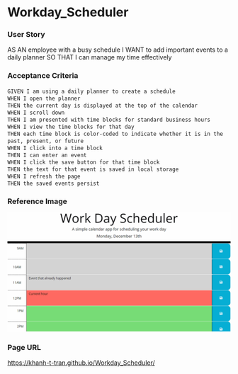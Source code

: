 # Workday_Scheduler

### User Story
AS AN employee with a busy schedule
I WANT to add important events to a daily planner
SO THAT I can manage my time effectively

### Acceptance Criteria
```
GIVEN I am using a daily planner to create a schedule
WHEN I open the planner
THEN the current day is displayed at the top of the calendar
WHEN I scroll down
THEN I am presented with time blocks for standard business hours
WHEN I view the time blocks for that day
THEN each time block is color-coded to indicate whether it is in the past, present, or future
WHEN I click into a time block
THEN I can enter an event
WHEN I click the save button for that time block
THEN the text for that event is saved in local storage
WHEN I refresh the page
THEN the saved events persist
```
### Reference Image
![WorkDaySchuler](https://github.com/Khanh-T-Tran/Workday_Scheduler/blob/main/assets/05-third-party-apis-homework-demo.gif)

### Page URL
https://khanh-t-tran.github.io/Workday_Scheduler/
